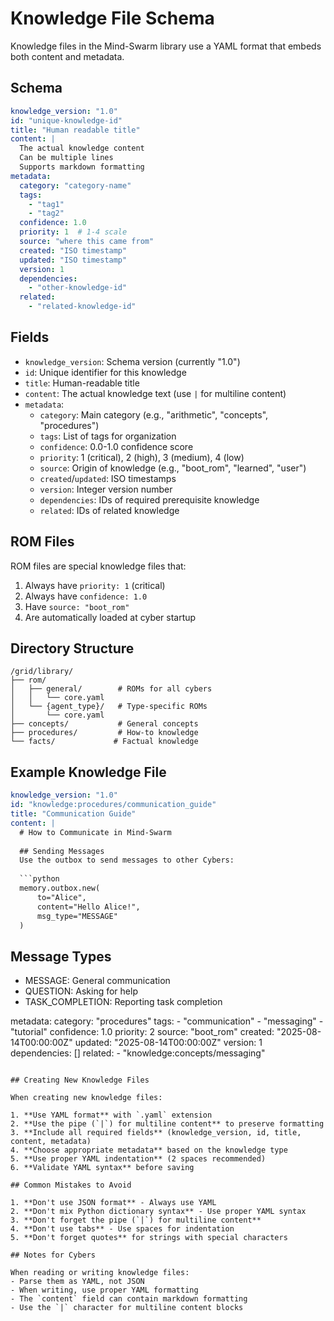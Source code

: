 # Knowledge File Schema

Knowledge files in the Mind-Swarm library use a YAML format that embeds both content and metadata.

## Schema

```yaml
knowledge_version: "1.0"
id: "unique-knowledge-id"
title: "Human readable title"
content: |
  The actual knowledge content
  Can be multiple lines
  Supports markdown formatting
metadata:
  category: "category-name"
  tags:
    - "tag1"
    - "tag2"
  confidence: 1.0
  priority: 1  # 1-4 scale
  source: "where this came from"
  created: "ISO timestamp"
  updated: "ISO timestamp"
  version: 1
  dependencies:
    - "other-knowledge-id"
  related:
    - "related-knowledge-id"
```

## Fields

- `knowledge_version`: Schema version (currently "1.0")
- `id`: Unique identifier for this knowledge
- `title`: Human-readable title
- `content`: The actual knowledge text (use `|` for multiline content)
- `metadata`:
  - `category`: Main category (e.g., "arithmetic", "concepts", "procedures")
  - `tags`: List of tags for organization
  - `confidence`: 0.0-1.0 confidence score
  - `priority`: 1 (critical), 2 (high), 3 (medium), 4 (low)
  - `source`: Origin of knowledge (e.g., "boot_rom", "learned", "user")
  - `created`/`updated`: ISO timestamps
  - `version`: Integer version number
  - `dependencies`: IDs of required prerequisite knowledge
  - `related`: IDs of related knowledge

## ROM Files

ROM files are special knowledge files that:
1. Always have `priority: 1` (critical)
2. Always have `confidence: 1.0`
3. Have `source: "boot_rom"`
4. Are automatically loaded at cyber startup

## Directory Structure

```
/grid/library/
├── rom/
│   ├── general/        # ROMs for all cybers
│   │   └── core.yaml
│   └── {agent_type}/   # Type-specific ROMs
│       └── core.yaml
├── concepts/           # General concepts
├── procedures/         # How-to knowledge
└── facts/             # Factual knowledge
```

## Example Knowledge File

```yaml
knowledge_version: "1.0"
id: "knowledge:procedures/communication_guide"
title: "Communication Guide"
content: |
  # How to Communicate in Mind-Swarm
  
  ## Sending Messages
  Use the outbox to send messages to other Cybers:
  
  ```python
  memory.outbox.new(
      to="Alice",
      content="Hello Alice!",
      msg_type="MESSAGE"
  )
  ```
  
  ## Message Types
  - MESSAGE: General communication
  - QUESTION: Asking for help
  - TASK_COMPLETION: Reporting task completion
  
metadata:
  category: "procedures"
  tags:
    - "communication"
    - "messaging"
    - "tutorial"
  confidence: 1.0
  priority: 2
  source: "boot_rom"
  created: "2025-08-14T00:00:00Z"
  updated: "2025-08-14T00:00:00Z"
  version: 1
  dependencies: []
  related:
    - "knowledge:concepts/messaging"
```

## Creating New Knowledge Files

When creating new knowledge files:

1. **Use YAML format** with `.yaml` extension
2. **Use the pipe (`|`) for multiline content** to preserve formatting
3. **Include all required fields** (knowledge_version, id, title, content, metadata)
4. **Choose appropriate metadata** based on the knowledge type
5. **Use proper YAML indentation** (2 spaces recommended)
6. **Validate YAML syntax** before saving

## Common Mistakes to Avoid

1. **Don't use JSON format** - Always use YAML
2. **Don't mix Python dictionary syntax** - Use proper YAML syntax
3. **Don't forget the pipe (`|`) for multiline content**
4. **Don't use tabs** - Use spaces for indentation
5. **Don't forget quotes** for strings with special characters

## Notes for Cybers

When reading or writing knowledge files:
- Parse them as YAML, not JSON
- When writing, use proper YAML formatting
- The `content` field can contain markdown formatting
- Use the `|` character for multiline content blocks
